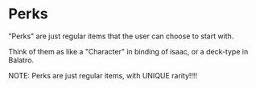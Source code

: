 

# Perks
"Perks" are just regular items that the user can choose to start with.

Think of them as like a "Character" in binding of isaac,
or a deck-type in Balatro.

NOTE:
Perks are just regular items, with UNIQUE rarity!!!!

